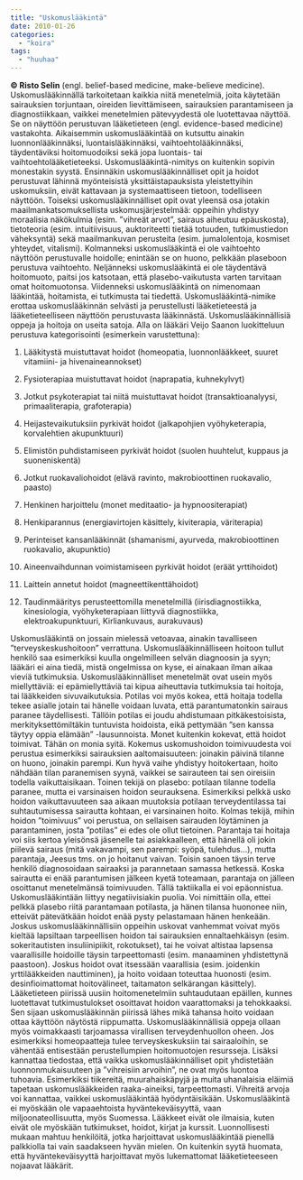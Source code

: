 ```yaml
---
title: "Uskomuslääkintä"
date: 2010-01-26
categories: 
  - "koira"
tags: 
  - "huuhaa"
---
```


**© Risto Selin** (engl. belief-based medicine, make-believe medicine). Uskomuslääkinnällä tarkoitetaan kaikkia niitä menetelmiä, joita käytetään sairauksien torjuntaan, oireiden lievittämiseen, sairauksien parantamiseen ja diagnostiikkaan, vaikkei menetelmien pätevyydestä ole luotettavaa näyttöä. Se on näyttöön perustuvan lääketieteen (engl. evidence-based medicine) vastakohta. Aikaisemmin uskomuslääkintää on kutsuttu ainakin luonnonlääkinnäksi, luontaislääkinnäksi, vaihtoehtolääkinnäksi, täydentäviksi hoitomuodoiksi sekä jopa luontais- tai vaihtoehtolääketieteeksi. Uskomuslääkintä-nimitys on kuitenkin sopivin monestakin syystä. <!--more--> Ensinnäkin uskomuslääkinnälliset opit ja hoidot perustuvat lähinnä myönteisistä yksittäistapauksista yleistettyihin uskomuksiin, eivät kattavaan ja systemaattiseen tietoon, todelliseen näyttöön. Toiseksi uskomuslääkinnälliset opit ovat yleensä osa jotakin maailmankatsomuksellista uskomusjärjestelmää: oppeihin yhdistyy moraalisia näkökulmia (esim. ”vihreät arvot”, sairaus aiheutuu epäuskosta), tietoteoria (esim. intuitiivisuus, auktoriteetti tietää totuuden, tutkimustiedon väheksyntä) sekä maailmankuvan perusteita (esim. jumalolentoja, kosmiset yhteydet, vitalismi). Kolmanneksi uskomuslääkintä ei ole vaihtoehto näyttöön perustuvalle hoidolle; enintään se on huono, pelkkään plaseboon perustuva vaihtoehto. Neljänneksi uskomuslääkintä ei ole täydentävä hoitomuoto, paitsi jos katsotaan, että plasebo-vaikutusta varten tarvitaan omat hoitomuotonsa. Viidenneksi uskomuslääkintä on nimenomaan lääkintää, hoitamista, ei tutkimusta tai tiedettä. Uskomuslääkintä-nimike erottaa uskomuslääkinnän selvästi ja perustellusti lääketieteestä ja lääketieteelliseen näyttöön perustuvasta lääkinnästä. Uskomuslääkinnällisiä oppeja ja hoitoja on useita satoja. Alla on lääkäri Veijo Saanon luokitteluun perustuva kategorisointi (esimerkein varustettuna):

1. Lääkitystä muistuttavat hoidot (homeopatia, luonnonlääkkeet, suuret vitamiini- ja hivenaineannokset)
2. Fysioterapiaa muistuttavat hoidot (naprapatia, kuhnekylvyt)
    
3. Jotkut psykoterapiat tai niitä muistuttavat hoidot (transaktioanalyysi, primaaliterapia, grafoterapia)
    
4. Heijastevaikutuksiin pyrkivät hoidot (jalkapohjien vyöhyketerapia, korvalehtien akupunktuuri)
    
5. Elimistön puhdistamiseen pyrkivät hoidot (suolen huuhtelut, kuppaus ja suoneniskentä)
    
6. Jotkut ruokavaliohoidot (elävä ravinto, makrobioottinen ruokavalio, paasto)
    
7. Henkinen harjoittelu (monet meditaatio- ja hypnoositerapiat)
    
8. Henkiparannus (energiavirtojen käsittely, kiviterapia, väriterapia)
    
9. Perinteiset kansanlääkinnät (shamanismi, ayurveda, makrobioottinen ruokavalio, akupunktio)
    
10. Aineenvaihdunnan voimistamiseen pyrkivät hoidot (eräät yrttihoidot)
    
11. Laittein annetut hoidot (magneettikenttähoidot)
    
12. Taudinmääritys perusteettomilla menetelmillä (iirisdiagnostiikka, kinesiologia, vyöhyketerapiaan liittyvä diagnostiikka, elektroakupunktuuri, Kirliankuvaus, aurakuvaus)
    

Uskomuslääkintä on jossain mielessä vetoavaa, ainakin tavalliseen ”terveyskeskushoitoon” verrattuna. Uskomuslääkinnälliseen hoitoon tullut henkilö saa esimerkiksi kuulla ongelmilleen selvän diagnoosin ja syyn; lääkäri ei aina tiedä, mistä ongelmissa on kyse, ei ainakaan ilman aikaa vieviä tutkimuksia. Uskomuslääkinnälliset menetelmät ovat usein myös miellyttäviä: ei epämiellyttäviä tai kipua aiheuttavia tutkimuksia tai hoitoja, tai lääkkeiden sivuvaikutuksia. Potilas voi myös kokea, että hoitaja todella tekee asialle jotain tai hänelle voidaan luvata, että parantumatonkin sairaus paranee täydellisesti. Tällöin potilas ei joudu ahdistumaan pitkäkestoisista, merkityksettömiltäkin tuntuvista hoidoista, eikä pettymään ”sen kanssa täytyy oppia elämään” -lausunnoista. Monet kuitenkin kokevat, että hoidot toimivat. Tähän on monia syitä. Kokemus uskomushoidon toimivuudesta voi perustua esimerkiksi sairauksien aaltomaisuuteen: joinakin päivinä tilanne on huono, joinakin parempi. Kun hyvä vaihe yhdistyy hoitokertaan, hoito nähdään tilan paranemisen syynä, vaikkei se sairauteen tai sen oireisiin todella vaikuttaisikaan. Toinen tekijä on plasebo: potilaan tilanne todella paranee, mutta ei varsinaisen hoidon seurauksena. Esimerkiksi pelkkä usko hoidon vaikuttavuuteen saa aikaan muutoksia potilaan terveydentilassa tai suhtautumisessa sairautta kohtaan, ei varsinainen hoito. Kolmas tekijä, mihin hoidon ”toimivuus” voi perustua, on sellaisen sairauden löytäminen ja parantaminen, josta ”potilas” ei edes ole ollut tietoinen. Parantaja tai hoitaja voi siis kertoa yleisönsä jäsenelle tai asiakkaalleen, että hänellä oli jokin piilevä sairaus (mitä vakavampi, sen parempi: syöpä, tulehdus…), mutta parantaja, Jeesus tms. on jo hoitanut vaivan. Toisin sanoen täysin terve henkilö diagnosoidaan sairaaksi ja parannetaan samassa hetkessä. Koska sairautta ei enää parantumisen jälkeen kyetä toteamaan, parantaja on jälleen osoittanut menetelmänsä toimivuuden. Tällä taktiikalla ei voi epäonnistua. Uskomuslääkintään liittyy negatiivisiakin puolia. Voi nimittäin olla, ettei pelkkä plasebo riitä parantamaan potilasta, ja hänen tilansa huononee niin, etteivät pätevätkään hoidot enää pysty pelastamaan hänen henkeään. Joskus uskomuslääkinnällisiin oppeihin uskovat vanhemmat voivat myös kieltää lapsiltaan tarpeellisen hoidon tai sairauksien ennaltaehkäisyn (esim. sokeritautisten insuliinipiikit, rokotukset), tai he voivat altistaa lapsensa vaarallisille hoidoille täysin tarpeettomasti (esim. manaaminen yhdistettynä paastoon). Joskus hoidot ovat itsessään vaarallisia (esim. joidenkin yrttilääkkeiden nauttiminen), ja hoito voidaan toteuttaa huonosti (esim. desinfioimattomat hoitovälineet, taitamaton selkärangan käsittely). Lääketieteen piirissä uusiin hoitomenetelmiin suhtaudutaan epäillen, kunnes luotettavat tutkimustulokset osoittavat hoidon vaarattomaksi ja tehokkaaksi. Sen sijaan uskomuslääkinnän piirissä lähes mikä tahansa hoito voidaan ottaa käyttöön näytöstä riippumatta. Uskomuslääkinnällisiä oppeja ollaan myös voimakkaasti tarjoamassa virallisen terveydenhuollon oheen. Jos esimerkiksi homeopaatteja tulee terveyskeskuksiin tai sairaaloihin, se vähentää entisestään perustellumpien hoitomuotojen resursseja. Lisäksi kannattaa tiedostaa, että vaikka uskomuslääkinnälliset opit yhdistetään luonnonmukaisuuteen ja ”vihreisiin arvoihin”, ne ovat myös luontoa tuhoavia. Esimerkiksi tiikereitä, muurahaiskäpyjä ja muita uhanalaisia eläimiä tapetaan uskomuslääkkeiden raaka-aineiksi, tarpeettomasti. Vihreitä arvoja voi kannattaa, vaikkei uskomuslääkintää hyödyntäisikään. Uskomuslääkintä ei myöskään ole vapaaehtoista hyväntekeväisyyttä, vaan miljoonateollisuutta, myös Suomessa. Lääkkeet eivät ole ilmaisia, kuten eivät ole myöskään tutkimukset, hoidot, kirjat ja kurssit. Luonnollisesti mukaan mahtuu henkilöitä, jotka harjoittavat uskomuslääkintää pienellä palkkiolla tai vain saadakseen hyvän mielen. On kuitenkin syytä huomata, että hyväntekeväisyyttä harjoittavat myös lukemattomat lääketieteeseen nojaavat lääkärit.

